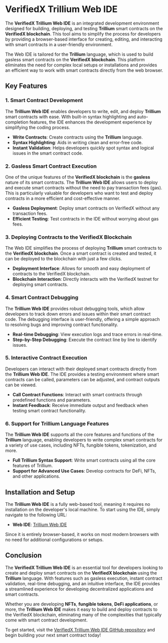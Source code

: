 ﻿---
sidebar_position: 10
---

# VerifiedX Trillium Web IDE

The **VerifiedX Trillium Web IDE** is an integrated development environment designed for building, deploying, and testing **Trillium** smart contracts on the **VerifiedX blockchain**. This tool aims to simplify the process for developers by providing a browser-based interface for creating, editing, and interacting with smart contracts in a user-friendly environment. 

The Web IDE is tailored for the **Trillium** language, which is used to build gasless smart contracts on the **VerifiedX blockchain**. This platform eliminates the need for complex local setups or installations and provides an efficient way to work with smart contracts directly from the web browser.

## Key Features

### 1. **Smart Contract Development**
The **Trillium Web IDE** enables developers to write, edit, and deploy **Trillium** smart contracts with ease. With built-in syntax highlighting and auto-completion features, the IDE enhances the development experience by simplifying the coding process. 

- **Write Contracts**: Create contracts using the **Trillium** language.
- **Syntax Highlighting**: Aids in writing clean and error-free code.
- **Instant Validation**: Helps developers quickly spot syntax and logical issues in the smart contract code.

### 2. **Gasless Smart Contract Execution**
One of the unique features of the **VerifiedX blockchain** is the **gasless** nature of its smart contracts. The **Trillium Web IDE** allows users to deploy and execute smart contracts without the need to pay transaction fees (gas). This is particularly valuable for developers who want to test and deploy contracts in a more efficient and cost-effective manner.

- **Gasless Deployment**: Deploy smart contracts on VerifiedX without any transaction fees.
- **Efficient Testing**: Test contracts in the IDE without worrying about gas fees.

### 3. **Deploying Contracts to the VerifiedX Blockchain**
The Web IDE simplifies the process of deploying **Trillium** smart contracts to the **VerifiedX blockchain**. Once a smart contract is created and tested, it can be deployed to the blockchain with just a few clicks.

- **Deployment Interface**: Allows for smooth and easy deployment of contracts to the VerifiedX blockchain.
- **Blockchain Interaction**: Directly interacts with the VerifiedX testnet for deploying smart contracts.

### 4. **Smart Contract Debugging**
The **Trillium Web IDE** provides robust debugging tools, which allow developers to track down errors and issues within their smart contract code. The debugging interface is user-friendly, offering a simple approach to resolving bugs and improving contract functionality.

- **Real-time Debugging**: View execution logs and trace errors in real-time.
- **Step-by-Step Debugging**: Execute the contract line by line to identify issues.

### 5. **Interactive Contract Execution**
Developers can interact with their deployed smart contracts directly from the **Trillium Web IDE**. The IDE provides a testing environment where smart contracts can be called, parameters can be adjusted, and contract outputs can be viewed.

- **Call Contract Functions**: Interact with smart contracts through predefined functions and parameters.
- **Instant Feedback**: Receive immediate output and feedback when testing smart contract functionality.

### 6. **Support for Trillium Language Features**
The **Trillium Web IDE** supports all the core features and functions of the **Trillium** language, enabling developers to write complex smart contracts for a variety of use cases, including NFTs, fungible tokens, tokenization, and more.

- **Full Trillium Syntax Support**: Write smart contracts using all the core features of Trillium.
- **Support for Advanced Use Cases**: Develop contracts for DeFi, NFTs, and other applications.

## Installation and Setup

The **Trillium Web IDE** is a fully web-based tool, meaning it requires no installation on the developer's local machine. To start using the IDE, simply navigate to the following URL:

- **Web IDE**: [Trillium Web IDE](https://trillium.verifiedx.io)

Since it is entirely browser-based, it works on most modern browsers with no need for additional configurations or setups.

## Conclusion

The **VerifiedX Trillium Web IDE** is an essential tool for developers looking to create and deploy smart contracts on the **VerifiedX blockchain** using the **Trillium** language. With features such as gasless execution, instant contract validation, real-time debugging, and an intuitive interface, the IDE provides a streamlined experience for developing decentralized applications and smart contracts.

Whether you are developing **NFTs**, **fungible tokens**, **DeFi applications**, or more, the **Trillium Web IDE** makes it easy to build and deploy contracts to the VerifiedX blockchain, eliminating many of the complexities that typically come with smart contract development.

To get started, visit the [VerifiedX Trillium Web IDE GitHub repository](https://github.com/VerifiedXBlockchain/VerifiedX-TrilliumWebIDE) and begin building your next smart contract today!


